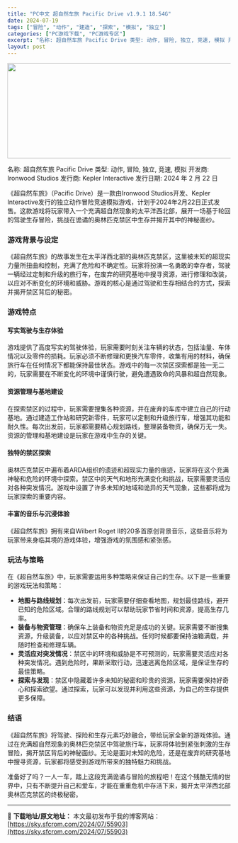 ```yaml
---
title: "PC中文 超自然车旅 Pacific Drive v1.9.1 18.54G"
date: 2024-07-19
tags: ["冒险", "动作", "建造", "探索", "模拟", "独立"]
categories: ["PC游戏下载", "PC游戏专区"]
excerpt: "名称: 超自然车旅 Pacific Drive 类型: 动作, 冒险, 独立, 竞速, 模拟 开发商: Ironwood Studios 发行商: Kepler Interactive 发行日期: 2024 年 2 月 22 日 《超自然车旅》（Pacific Drive）是一款由Ironwood &hellip;"
layout: post
---
```


<img class="aligncenter size-full wp-image-55904" src="https://sky.sfcrom.com/wp-content/uploads/2024/07/2024071902242846.webp" alt="" width="660" height="215" />

名称: 超自然车旅 Pacific Drive
类型: 动作, 冒险, 独立, 竞速, 模拟
开发商: Ironwood Studios
发行商: Kepler Interactive
发行日期: 2024 年 2 月 22 日

《超自然车旅》（Pacific Drive）是一款由Ironwood Studios开发、Kepler Interactive发行的独立动作冒险竞速模拟游戏，计划于2024年2月22日正式发售。这款游戏将玩家带入一个充满超自然现象的太平洋西北部，展开一场基于轮回的驾驶生存冒险，挑战在诡谲的奥林匹克禁区中生存并揭开其中的神秘面纱。
<h3><strong>游戏背景与设定</strong></h3>
《超自然车旅》的故事发生在太平洋西北部的奥林匹克禁区，这里被未知的超现实力量所扭曲和控制，充满了危险和不确定性。玩家将扮演一名勇敢的幸存者，驾驶一辆经过定制和升级的旅行车，在废弃的研究基地中搜寻资源，进行修理和改装，以应对不断变化的环境和威胁。游戏的核心是通过驾驶和生存相结合的方式，探索并揭开禁区背后的秘密。
<h3><strong>游戏特点</strong></h3>
<h4><strong>写实驾驶与生存体验</strong></h4>
游戏提供了高度写实的驾驶体验，玩家需要时刻关注车辆的状态，包括油量、车体情况以及零件的损耗。玩家必须不断修理和更换汽车零件，收集有用的材料，确保旅行车在任何情况下都能保持最佳状态。游戏中的每一次禁区探索都是独一无二的，玩家需要在不断变化的环境中谨慎行驶，避免遭遇致命的风暴和超自然现象。
<h4><strong>资源管理与基地建设</strong></h4>
在探索禁区的过程中，玩家需要搜集各种资源，并在废弃的车库中建立自己的行动基地。通过建造工作站和研究新零件，玩家可以定制和升级旅行车，增强其功能和耐久性。每次出发前，玩家都需要精心规划路线，整理装备物资，确保万无一失。资源的管理和基地建设是玩家在游戏中生存的关键。
<h4><strong>独特的禁区探索</strong></h4>
奥林匹克禁区中遍布着ARDA组织的遗迹和超现实力量的痕迹，玩家将在这个充满神秘和危险的环境中探索。禁区中的天气和地形充满变化和挑战，玩家需要灵活应对各种突发情况。游戏中设置了许多未知的地域和诡异的天气现象，这些都将成为玩家探索的重要内容。
<h4><strong>丰富的音乐与沉浸体验</strong></h4>
《超自然车旅》拥有来自Wilbert Roget II的20多首原创背景音乐，这些音乐将为玩家带来身临其境的游戏体验，增强游戏的氛围感和紧张感。
<h3><strong>玩法与策略</strong></h3>
在《超自然车旅》中，玩家需要运用多种策略来保证自己的生存。以下是一些重要的游戏玩法和策略：
<ul>
 	<li><strong>地图与路线规划</strong>：每次出发前，玩家需要仔细查看地图，规划最佳路线，避开已知的危险区域。合理的路线规划可以帮助玩家节省时间和资源，提高生存几率。</li>
 	<li><strong>装备与物资管理</strong>：确保车上装备和物资充足是成功的关键。玩家需要不断搜集资源，升级装备，以应对禁区中的各种挑战。任何时候都要保持油箱满载，并随时检查和修理车辆。</li>
 	<li><strong>灵活应对突发情况</strong>：禁区中的环境和威胁是不可预测的，玩家需要灵活应对各种突发情况。遇到危险时，果断采取行动，迅速逃离危险区域，是保证生存的最佳策略。</li>
 	<li><strong>探索与发现</strong>：禁区中隐藏着许多未知的秘密和珍贵的资源，玩家需要保持好奇心和探索欲望。通过探索，玩家可以发现并利用这些资源，为自己的生存提供更多保障。</li>
</ul>
<h3><strong>结语</strong></h3>
《超自然车旅》将驾驶、探险和生存元素巧妙融合，带给玩家全新的游戏体验。通过在充满超自然现象的奥林匹克禁区中驾驶旅行车，玩家将体验到紧张刺激的生存冒险，揭开禁区背后的神秘面纱。无论是面对未知的危险，还是在废弃的研究基地中搜寻资源，玩家都将感受到游戏所带来的独特魅力和挑战。

准备好了吗？一人一车，踏上这段充满诡谲与冒险的旅程吧！在这个残酷无情的世界中，只有不断提升自己和爱车，才能在重重危机中存活下来，揭开太平洋西北部奥林匹克禁区的终极秘密。

---
📖 **下载地址/原文地址：** 本文最初发布于我的博客网站：[https://sky.sfcrom.com/2024/07/55903](https://sky.sfcrom.com/2024/07/55903)

